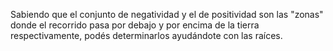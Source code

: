 Sabiendo que el conjunto de negatividad y el de positividad son las "zonas" donde el recorrido pasa por debajo y por encima de la tierra respectivamente, podés determinarlos ayudándote con las raíces. 
